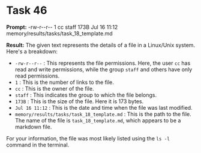 # Task 46

**Prompt:** -rw-r--r--  1 cc  staff   173B Jul 16 11:12 memory/results/tasks/task_18_template.md

**Result:**
The given text represents the details of a file in a Linux/Unix system. Here's a breakdown:

- `-rw-r--r--` : This represents the file permissions. Here, the user `cc` has read and write permissions, while the group `staff` and others have only read permissions.
- `1` : This is the number of links to the file.
- `cc` : This is the owner of the file.
- `staff` : This indicates the group to which the file belongs.
- `173B` : This is the size of the file. Here it is 173 bytes.
- `Jul 16 11:12` : This is the date and time when the file was last modified.
- `memory/results/tasks/task_18_template.md` : This is the path to the file. The name of the file is `task_18_template.md`, which appears to be a markdown file.

For your information, the file was most likely listed using the `ls -l` command in the terminal.
